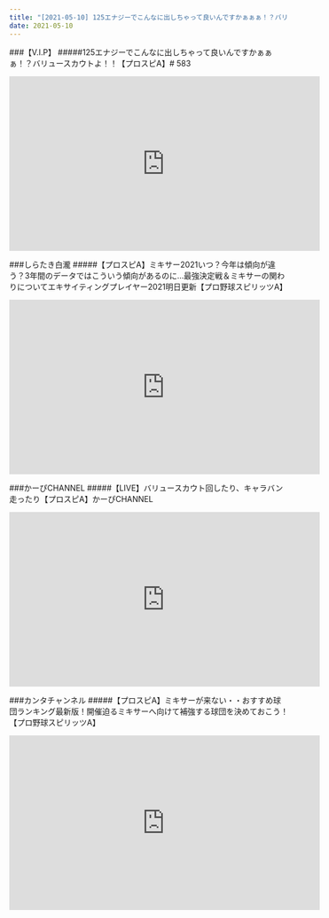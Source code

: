 ```yaml
---
title: "[2021-05-10] 125エナジーでこんなに出しちゃって良いんですかぁぁぁ！？バリュースカウトよ！！【プロスピA】# 583 他"
date: 2021-05-10
---
```

###【V.I.P】
#####125エナジーでこんなに出しちゃって良いんですかぁぁぁ！？バリュースカウトよ！！【プロスピA】# 583
<iframe width="560" height="315" src="https://www.youtube.com/embed/gLI-KXNYVj0" frameborder="0" allow="accelerometer; autoplay; clipboard-write; encrypted-media; gyroscope; picture-in-picture" allowfullscreen></iframe>

###しらたき白瀧
#####【プロスピA】ミキサー2021いつ？今年は傾向が違う？3年間のデータではこういう傾向があるのに…最強決定戦＆ミキサーの関わりについてエキサイティングプレイヤー2021明日更新【プロ野球スピリッツA】
<iframe width="560" height="315" src="https://www.youtube.com/embed/cTMty_wTP-s" frameborder="0" allow="accelerometer; autoplay; clipboard-write; encrypted-media; gyroscope; picture-in-picture" allowfullscreen></iframe>

###かーぴCHANNEL
#####【LIVE】バリュースカウト回したり、キャラバン走ったり【プロスピA】かーぴCHANNEL
<iframe width="560" height="315" src="https://www.youtube.com/embed/LuRev96S3QQ" frameborder="0" allow="accelerometer; autoplay; clipboard-write; encrypted-media; gyroscope; picture-in-picture" allowfullscreen></iframe>

###カンタチャンネル
#####【プロスピA】ミキサーが来ない・・おすすめ球団ランキング最新版！開催迫るミキサーへ向けて補強する球団を決めておこう！【プロ野球スピリッツA】
<iframe width="560" height="315" src="https://www.youtube.com/embed/rKunoKhwM5c" frameborder="0" allow="accelerometer; autoplay; clipboard-write; encrypted-media; gyroscope; picture-in-picture" allowfullscreen></iframe>

